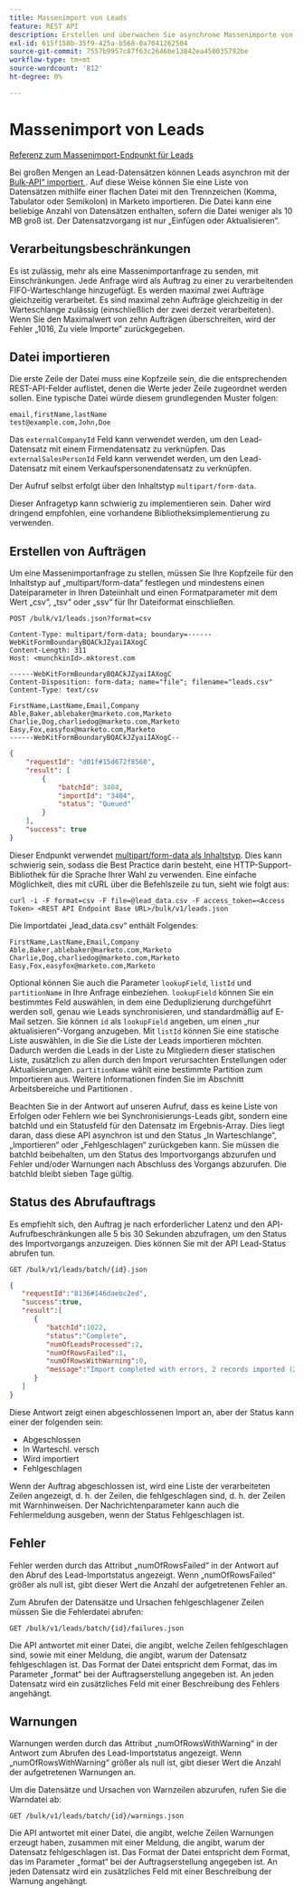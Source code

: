 ```yaml
---
title: Massenimport von Leads
feature: REST API
description: Erstellen und überwachen Sie asynchrone Massenimporte von Leads in Marketo mit CSV TSV oder SSV.
exl-id: 615f158b-35f9-425a-b568-0a7041262504
source-git-commit: 7557b9957c87f63c2646be13842ea450035792be
workflow-type: tm+mt
source-wordcount: '812'
ht-degree: 0%

---
```


# Massenimport von Leads

[Referenz zum Massenimport-Endpunkt für Leads](https://developer.adobe.com/marketo-apis/api/mapi/#tag/Bulk-Import-Leads)

Bei großen Mengen an Lead-Datensätzen können Leads asynchron mit der [Bulk-API“ importiert &#x200B;](https://developer.adobe.com/marketo-apis/api/mapi/#tag/Bulk-Import-Leads/operation/importLeadUsingPOST). Auf diese Weise können Sie eine Liste von Datensätzen mithilfe einer flachen Datei mit den Trennzeichen (Komma, Tabulator oder Semikolon) in Marketo importieren. Die Datei kann eine beliebige Anzahl von Datensätzen enthalten, sofern die Datei weniger als 10 MB groß ist. Der Datensatzvorgang ist nur „Einfügen oder Aktualisieren“.

## Verarbeitungsbeschränkungen

Es ist zulässig, mehr als eine Massenimportanfrage zu senden, mit Einschränkungen. Jede Anfrage wird als Auftrag zu einer zu verarbeitenden FIFO-Warteschlange hinzugefügt. Es werden maximal zwei Aufträge gleichzeitig verarbeitet. Es sind maximal zehn Aufträge gleichzeitig in der Warteschlange zulässig (einschließlich der zwei derzeit verarbeiteten). Wenn Sie den Maximalwert von zehn Aufträgen überschreiten, wird der Fehler „1016, Zu viele Importe“ zurückgegeben.

## Datei importieren

Die erste Zeile der Datei muss eine Kopfzeile sein, die die entsprechenden REST-API-Felder auflistet, denen die Werte jeder Zeile zugeordnet werden sollen. Eine typische Datei würde diesem grundlegenden Muster folgen:

```
email,firstName,lastName
test@example.com,John,Doe
```

Das `externalCompanyId` Feld kann verwendet werden, um den Lead-Datensatz mit einem Firmendatensatz zu verknüpfen. Das `externalSalesPersonId` Feld kann verwendet werden, um den Lead-Datensatz mit einem Verkaufspersonendatensatz zu verknüpfen.

Der Aufruf selbst erfolgt über den Inhaltstyp `multipart/form-data`.

Dieser Anfragetyp kann schwierig zu implementieren sein. Daher wird dringend empfohlen, eine vorhandene Bibliotheksimplementierung zu verwenden.

## Erstellen von Aufträgen

Um eine Massenimportanfrage zu stellen, müssen Sie Ihre Kopfzeile für den Inhaltstyp auf „multipart/form-data“ festlegen und mindestens einen Dateiparameter in Ihren Dateiinhalt und einen Formatparameter mit dem Wert „csv“, „tsv“ oder „ssv“ für Ihr Dateiformat einschließen.

```
POST /bulk/v1/leads.json?format=csv
```

```
Content-Type: multipart/form-data; boundary=------WebKitFormBoundaryBQACkJZyaiIAXogC
Content-Length: 311
Host: <munchkinId>.mktorest.com
```

```
------WebKitFormBoundaryBQACkJZyaiIAXogC
Content-Disposition: form-data; name="file"; filename="leads.csv"
Content-Type: text/csv

FirstName,LastName,Email,Company
Able,Baker,ablebaker@marketo.com,Marketo
Charlie,Dog,charliedog@marketo.com,Marketo
Easy,Fox,easyfox@marketo.com,Marketo
------WebKitFormBoundaryBQACkJZyaiIAXogC--
```

```json
{
    "requestId": "d01f#15d672f8560",
    "result": [
        {
            "batchId": 3404,
            "importId": "3404",
            "status": "Queued"
        }
    ],
    "success": true
}
```

Dieser Endpunkt verwendet [multipart/form-data als Inhaltstyp](https://www.w3.org/Protocols/rfc1341/7_2_Multipart.html). Dies kann schwierig sein, sodass die Best Practice darin besteht, eine HTTP-Support-Bibliothek für die Sprache Ihrer Wahl zu verwenden. Eine einfache Möglichkeit, dies mit cURL über die Befehlszeile zu tun, sieht wie folgt aus:

```
curl -i -F format=csv -F file=@lead_data.csv -F access_token=<Access Token> <REST API Endpoint Base URL>/bulk/v1/leads.json
```

Die Importdatei „lead_data.csv“ enthält Folgendes:

```
FirstName,LastName,Email,Company
Able,Baker,ablebaker@marketo.com,Marketo
Charlie,Dog,charliedog@marketo.com,Marketo
Easy,Fox,easyfox@marketo.com,Marketo
```

Optional können Sie auch die Parameter `lookupField`, `listId` und `partitionName` in Ihre Anfrage einbeziehen. `lookupField` können Sie ein bestimmtes Feld auswählen, in dem eine Deduplizierung durchgeführt werden soll, genau wie Leads synchronisieren, und standardmäßig auf E-Mail setzen. Sie können `id` als `lookupField` angeben, um einen „nur aktualisieren“-Vorgang anzugeben. Mit `listId` können Sie eine statische Liste auswählen, in die Sie die Liste der Leads importieren möchten. Dadurch werden die Leads in der Liste zu Mitgliedern dieser statischen Liste, zusätzlich zu allen durch den Import verursachten Erstellungen oder Aktualisierungen. `partitionName` wählt eine bestimmte Partition zum Importieren aus. Weitere Informationen finden Sie im Abschnitt Arbeitsbereiche und Partitionen .

Beachten Sie in der Antwort auf unseren Aufruf, dass es keine Liste von Erfolgen oder Fehlern wie bei Synchronisierungs-Leads gibt, sondern eine batchId und ein Statusfeld für den Datensatz im Ergebnis-Array. Dies liegt daran, dass diese API asynchron ist und den Status „In Warteschlange“, „Importieren“ oder „Fehlgeschlagen“ zurückgeben kann. Sie müssen die batchId beibehalten, um den Status des Importvorgangs abzurufen und Fehler und/oder Warnungen nach Abschluss des Vorgangs abzurufen. Die batchId bleibt sieben Tage gültig.

## Status des Abrufauftrags

Es empfiehlt sich, den Auftrag je nach erforderlicher Latenz und den API-Aufrufbeschränkungen alle 5 bis 30 Sekunden abzufragen, um den Status des Importvorgangs anzuzeigen. Dies können Sie mit der API Lead-Status abrufen tun.

```
GET /bulk/v1/leads/batch/{id}.json
```

```json
{
   "requestId":"8136#146daebc2ed",
   "success":true,
   "result":[
      {
         "batchId":1022,
         "status":"Complete",
         "numOfLeadsProcessed":2,
         "numOfRowsFailed":1,
         "numOfRowsWithWarning":0,
         "message":"Import completed with errors, 2 records imported (2 members), 1 failed"
      }
   ]
}
```

Diese Antwort zeigt einen abgeschlossenen Import an, aber der Status kann einer der folgenden sein:

- Abgeschlossen
- In Warteschl. versch
- Wird importiert
- Fehlgeschlagen

Wenn der Auftrag abgeschlossen ist, wird eine Liste der verarbeiteten Zeilen angezeigt, d. h. der Zeilen, die fehlgeschlagen sind, d. h. der Zeilen mit Warnhinweisen. Der Nachrichtenparameter kann auch die Fehlermeldung ausgeben, wenn der Status Fehlgeschlagen ist.

## Fehler

Fehler werden durch das Attribut „numOfRowsFailed“ in der Antwort auf den Abruf des Lead-Importstatus angezeigt. Wenn „numOfRowsFailed“ größer als null ist, gibt dieser Wert die Anzahl der aufgetretenen Fehler an.

Zum Abrufen der Datensätze und Ursachen fehlgeschlagener Zeilen müssen Sie die Fehlerdatei abrufen:

```
GET /bulk/v1/leads/batch/{id}/failures.json
```

Die API antwortet mit einer Datei, die angibt, welche Zeilen fehlgeschlagen sind, sowie mit einer Meldung, die angibt, warum der Datensatz fehlgeschlagen ist. Das Format der Datei entspricht dem Format, das im Parameter „format“ bei der Auftragserstellung angegeben ist. An jeden Datensatz wird ein zusätzliches Feld mit einer Beschreibung des Fehlers angehängt.

## Warnungen

Warnungen werden durch das Attribut „numOfRowsWithWarning“ in der Antwort zum Abrufen des Lead-Importstatus angezeigt. Wenn „numOfRowsWithWarning“ größer als null ist, gibt dieser Wert die Anzahl der aufgetretenen Warnungen an.

Um die Datensätze und Ursachen von Warnzeilen abzurufen, rufen Sie die Warndatei ab:

```
GET /bulk/v1/leads/batch/{id}/warnings.json
```

Die API antwortet mit einer Datei, die angibt, welche Zeilen Warnungen erzeugt haben, zusammen mit einer Meldung, die angibt, warum der Datensatz fehlgeschlagen ist. Das Format der Datei entspricht dem Format, das im Parameter „format“ bei der Auftragserstellung angegeben ist. An jeden Datensatz wird ein zusätzliches Feld mit einer Beschreibung der Warnung angehängt.
